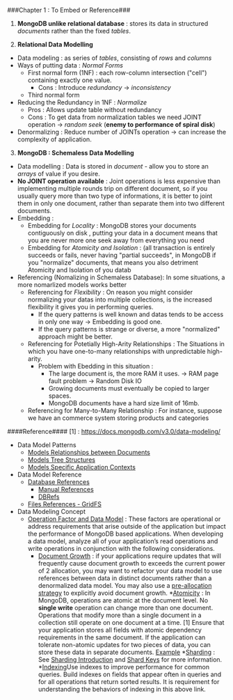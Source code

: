 ###Chapter 1 : To Embed or Reference###

1. <strong>MongoDB unlike relational database</strong> : stores its data in structured <em>documents</em> rather than the 
 fixed <em>tables</em>.

2. <strong>Relational Data Modelling</strong>
 * Data modeling : as series of <em>tables</em>, consisting of <em>rows</em> and <em>columns</em>
 * Ways of putting data : <em>Normal Forms</em>
   * First normal form (1NF) : each row-column intersection ("cell") containing exactly one value.
     * Cons : Introduce <em>redundancy</em> -> <em>inconsistency</em>
    * Third normal form 
 * Reducing the Redundancy in 1NF : <em>Normalize</em>
   * Pros : Allows update table without redundancy
    * Cons : To get data from normalization tables we need JOINT operation -> <em>random seek</em> (__enemy to performance of spiral disk__)
 * Denormalizing : Reduce number of JOINTs operation -> can increase the complexity of application.

3. <strong>MongoDB : Schemaless Data Modelling</strong>
 * Data modelling : Data is stored in <em>document</em> - allow you to store an <em>arrays</em> of value if you desire.
 * **No JOINT operation available** : Joint operations is less expensive than implementing multiple rounds trip on different
 document, so if you usually query more than two type of informations, it is better to joint them in only one document, rather
 than separate them into two different documents.
 * Embedding :
    * Embedding for _Locality_ : MongoDB stores your documents contiguously on disk , putting your data in a document means
    that you are never more one seek away from everything you need
     * Embedding for _Atomicity and Isolation_ : (all transaction is entirely succeeds or fails, never having "partial succeeds",
      in MongoDB if you "normalize" documents, that means you also detriment Atomicity and Isolation of you datab
 * Referencing (Nomalizing in Schemaless Database): In some situations, a more  nomarlized models works better
    * Referencing for _Flexibility_ : On reason you might consider normalizing your datas into multiple collections, is the increased flexibility it gives you in performing queries. 
      * If the query patterns is well known and datas tends to be access in only one way -> Embedding is good one.
      * If the query patterns is strange or diverse, a more "normalized" approach might be better. 
     * Referencing for Potetially High-Arity Relationships : The Situations in which you have one-to-many relationships with 
     unpredictable high-arity.
       * Problem with Ebedding in this situation : 
          * The large document is, the more RAM it uses. -> RAM page fault problem -> Random Disk IO
          * Growing documents must eventually be copied to larger spaces.
          * MongoDB documents have a hard size limit of 16mb.
      * Referencing for Many-to-Many Relationship : For instance, suppose we have an commerce system storing products and 
      categories 
        
####Reference####
[1] : <https://docs.mongodb.com/v3.0/data-modeling/>
    
  * Data Model Patterns 
       * <a href="https://docs.mongodb.com/v3.0/applications/data-models-relationships/">Models Relationships between Documents </a>
       * <a href="https://docs.mongodb.com/v3.0/applications/data-models-tree-structures/"> Models Tree Structures</a>
       * <a href="https://docs.mongodb.com/v3.0/applications/data-models-applications/">Models Specific Application Contexts </a>
  * Data Model Reference 
       * <a href="https://docs.mongodb.com/v3.0/reference/database-references/"> Database References</a> 
          * <a href="https://docs.mongodb.com/v3.0/reference/database-references/#manual-references">Manual References</a> 
          * <a href="https://docs.mongodb.com/v3.0/reference/database-references/#dbrefs">DBRefs</a>
       * <a href="https://docs.mongodb.com/v3.0/reference/gridfs/">Files References - GridFS</a>
  * Data Modeling Concept
       * <a href="https://docs.mongodb.com/v3.0/core/data-model-operations/">Operation Factor and Data Model</a> : These factors are operational or address requirements that arise outside of the application but impact the performance of MongoDB based applications. When developing a data model, analyze all of your application’s read operations and write operations in conjunction with the following considerations.
           * <a href="https://docs.mongodb.com/v3.0/core/data-model-operations/#document-growth">Document Growth</a> : if your   applications require updates that will frequently cause document growth to exceeds the current power of 2 allocation, you may want to refactor your data model to use references between data in distinct documents rather than a denormalized data model. You may also use a <a href="https://docs.mongodb.com/ecosystem/use-cases/pre-aggregated-reports-mmapv1/">pre-allocation strategy</a> to explicitly avoid document growth.
           *<a href="https://docs.mongodb.com/v3.0/core/data-model-operations/#atomicity">Atomicity</a> : In MongoDB, operations are atomic at the document level. No __single write__ operation can change more than one document. Operations that modify more than a single document in a collection still operate on one document at a time. [1] Ensure that your application stores all fields with atomic dependency requirements in the same document. If the application can tolerate non-atomic updates for two pieces of data, you can store these data in separate documents. <a href="https://docs.mongodb.com/v3.0/tutorial/model-data-for-atomic-operations/#data-modeling-atomic-operation">Example</a> 
           *<a href="https://docs.mongodb.com/v3.0/core/data-model-operations/#sharding">Sharding</a> : See <a href="https://docs.mongodb.com/v3.0/core/sharding-introduction/">Sharding Introduction</a> and <a href="https://docs.mongodb.com/v3.0/core/sharding-shard-key/">Shard Keys</a> for more information.
           *<a href="https://docs.mongodb.com/v3.0/core/data-model-operations/#indexes">Indexing</a>Use indexes to improve performance for common queries. Build indexes on fields that appear often in queries and for all operations that return sorted results. It is requirement for understanding the behaviors of indexing in this above link.
              

